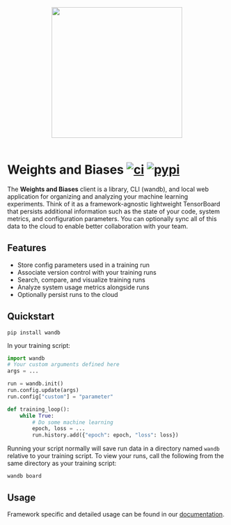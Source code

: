<div align="center">
  <img src="https://app.wandb.ai/logo.svg" style="width:300px" /><br><br>
</div>

# Weights and Biases [![ci](https://circleci.com/gh/wandb/client.svg?style=svg)](https://circleci.com/gh/wandb/client) [![pypi](https://img.shields.io/pypi/v/wandb.svg)](https://pypi.python.org/pypi/wandb)

The **Weights and Biases** client is a library, CLI (wandb), and local web application for organizing and analyzing your machine learning experiments. Think of it as a framework-agnostic lightweight TensorBoard that persists additional information such as the state of your code, system metrics, and configuration parameters. You can optionally sync all of this data to the cloud to enable better collaboration with your team.

## Features

* Store config parameters used in a training run
* Associate version control with your training runs
* Search, compare, and visualize training runs
* Analyze system usage metrics alongside runs
* Optionally persist runs to the cloud

## Quickstart

```shell
pip install wandb
```

In your training script:

```python
import wandb
# Your custom arguments defined here
args = ...

run = wandb.init()
run.config.update(args)
run.config["custom"] = "parameter"

def training_loop():
    while True:
        # Do some machine learning
        epoch, loss = ...
        run.history.add({"epoch": epoch, "loss": loss})
```

Running your script normally will save run data in a directory named `wandb` relative to your training script. To view your runs, call the following from the same directory as your training script:

```shell
wandb board
```

## Usage

Framework specific and detailed usage can be found in our [documentation](http://docs.wandb.com/).
